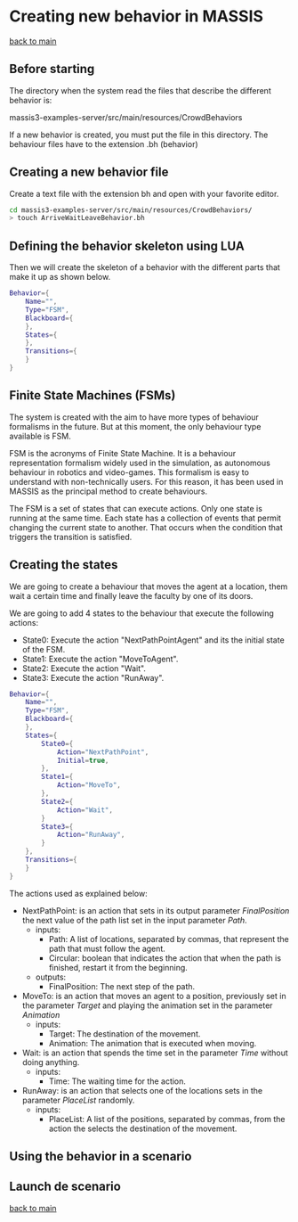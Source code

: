 # Creating new behavior in MASSIS

[back to main](index.md)

## Before starting

The directory when the system read the files that describe the different behavior is:

massis3-examples-server/src/main/resources/CrowdBehaviors

If a new behavior is created, you must put the file in this directory. The behaviour files have to the extension .bh (behavior)


## Creating a new behavior file

Create a text file with the extension bh and open with your favorite editor.


```bash
cd massis3-examples-server/src/main/resources/CrowdBehaviors/
> touch ArriveWaitLeaveBehavior.bh
```

## Defining the behavior skeleton using LUA

Then we will create the skeleton of a behavior with the different parts that make it up as shown below.

```LUA
Behavior={
    Name="",
    Type="FSM",
    Blackboard={
    },
    States={
    },
    Transitions={
    }
}
```

## Finite State Machines (FSMs)

The system is created with the aim to have more types of behaviour formalisms in the future. But at this moment, the only behaviour type available is FSM.

FSM is the acronyms of Finite State Machine. It is a behaviour representation formalism widely used in the simulation, as autonomous behaviour in robotics and video-games. This formalism is easy to understand with non-technically users. For this reason, it has been used in MASSIS as the principal method to create behaviours.

The FSM is a set of states that can execute actions. Only one state is running at the same time. Each state has a collection of events that permit changing the current state to another. That occurs when the condition that triggers the transition is satisfied.

## Creating the states

We are going to create a behaviour that moves the agent at a location, them wait a certain time and finally leave the faculty by one of its doors.

We are going to add 4 states to the behaviour that execute the following actions:

* State0: Execute the action "NextPathPointAgent" and its the initial state of the FSM. 
* State1: Execute the action "MoveToAgent". 
* State2: Execute the action "Wait". 
* State3: Execute the action "RunAway". 


```LUA
Behavior={
    Name="",
    Type="FSM",
    Blackboard={
    },
    States={
        State0={
            Action="NextPathPoint",
            Initial=true,
        },
        State1={
            Action="MoveTo",
        },
        State2={
            Action="Wait",
        }
        State3={
            Action="RunAway",
        }
    },
    Transitions={
    }
}
```

The actions used as explained below:


* NextPathPoint: is an action that sets in its output parameter *FinalPosition* the next value of the path list set in the input parameter *Path*.
    * inputs: 
        * Path: A list of locations,  separated by commas, that represent the path that must follow the agent.
        * Circular: boolean that indicates the action that when the path is finished, restart it from the beginning.
    * outputs:
        * FinalPosition: The next step of the path.
* MoveTo: is an action that moves an agent to a position, previously set in the parameter *Target* and playing the animation set in the parameter *Animation*
    * inputs:
        * Target: The destination of the movement.
        * Animation: The animation that is executed when moving.
* Wait: is an action that spends the time set in the parameter *Time* without doing anything.
    * inputs:
        * Time: The waiting time for the action.
* RunAway: is an action that selects one of the locations sets in the parameter *PlaceList* randomly.
    * inputs:
        * PlaceList: A list of the positions,  separated by commas, from the action the selects the destination of the movement.




## Using the behavior in a scenario


## Launch de scenario

[back to main](index.md)